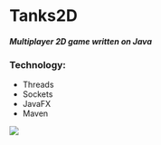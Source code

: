 # Tanks2D
#### _Multiplayer 2D game written on Java_

### Technology: 
- Threads    
- Sockets   
- JavaFX   
- Maven

![](https://github.com/buhankahleba/Tanks2D/blob/main/tanks.png)
